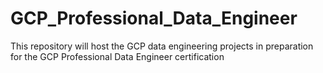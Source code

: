 # GCP_Professional_Data_Engineer
This repository will host the GCP data engineering projects in preparation for the GCP Professional Data Engineer certification
